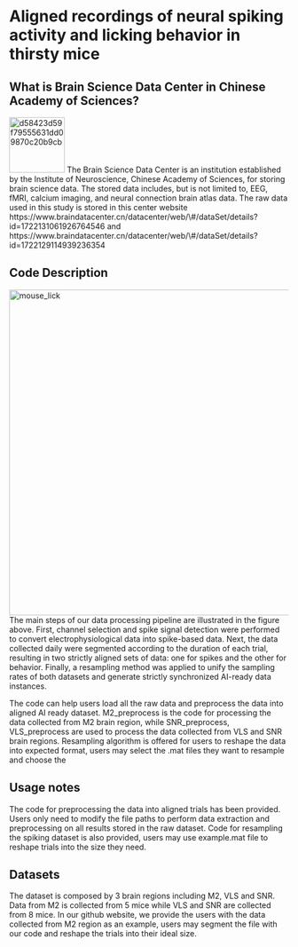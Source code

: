 Aligned recordings of neural spiking activity and licking behavior in thirsty mice
===
What is Brain Science Data Center in Chinese Academy of Sciences?
---
<img width="100" height="100" alt="d58423d59f79555631dd09870c20b9cb" src="https://github.com/user-attachments/assets/d60a103f-f900-4b7b-a122-a0ec4c40727f" />
The Brain Science Data Center is an institution established by the Institute of Neuroscience, Chinese Academy of Sciences, for storing brain science data. The stored data includes, but is not limited to, EEG, fMRI, calcium imaging, and neural connection brain atlas data. 
The raw data used in this study is stored in this center website https://www.braindatacenter.cn/datacenter/web/\#/dataSet/details?id=1722131061926764546 and https://www.braindatacenter.cn/datacenter/web/\#/dataSet/details?id=1722129114939236354

Code Description
---
<img width="1762" height="587" alt="mouse_lick" src="https://github.com/user-attachments/assets/ab6e7aea-c019-452a-84de-2663c177faff" />
The main steps of our data processing pipeline are illustrated in the figure above. First, channel selection and spike signal detection were performed to convert electrophysiological data into spike-based data. 
Next, the data collected daily were segmented according to the duration of each trial, resulting in two strictly aligned sets of data: one for spikes and the other for behavior. Finally, a resampling method was applied to unify the sampling rates of both datasets and generate strictly synchronized AI-ready data instances.


The code can help users load all the raw data and preprocess the data into aligned AI ready dataset. M2_preprocess is the code for processing the data collected from M2 brain region, while SNR_preprocess, VLS_preprocess are used to process the data collected from VLS and SNR brain regions. Resampling algorithm is offered for users
to reshape the data into expected format, users may select the .mat files they want to resample and choose the 


Usage notes
---
The code for preprocessing the data into aligned trials has been provided. Users only need to modify the file paths to perform data extraction and preprocessing on all results stored in the raw dataset. Code for resampling the spiking dataset is also provided, users may use example.mat file to reshape trials into the size 
they need.



Datasets
---
The dataset is composed by 3 brain regions including M2, VLS and SNR. Data from M2 is collected from 5 mice while VLS and SNR are collected from 8 mice. In our github website, we provide the users with the data collected from M2 region as an example, users may segment the file with our code and reshape the trials into their ideal size.

